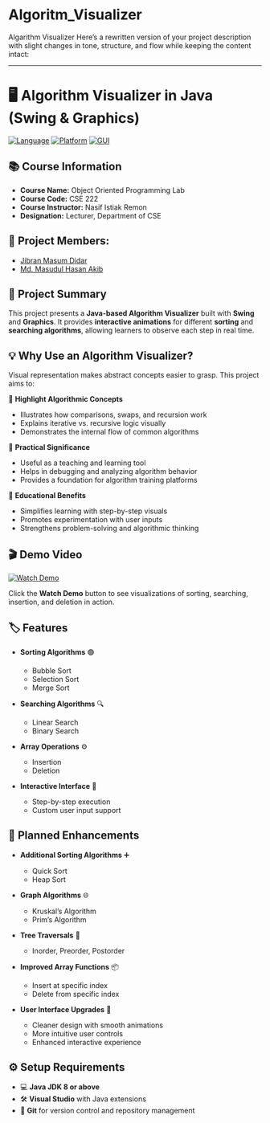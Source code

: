 # Algoritm_Visualizer
Algarithm Visualizer
Here’s a rewritten version of your project description with slight changes in tone, structure, and flow while keeping the content intact:

---

# 🖥️ Algorithm Visualizer in Java (Swing & Graphics)

[![Language](https://img.shields.io/badge/Language-Java-orange)](https://www.java.com/)
[![Platform](https://img.shields.io/badge/Platform-Visual%20Studio-blue)](https://visualstudio.microsoft.com/)
[![GUI](https://img.shields.io/badge/GUI-Swing%20%26%20AWT-green)](https://docs.oracle.com/javase/tutorial/uiswing/)

## 📚 Course Information

* **Course Name:** Object Oriented Programming Lab
* **Course Code:** CSE 222
* **Course Instructor:** Nasif Istiak Remon
* **Designation:** Lecturer, Department of CSE

## 👥 Project Members: 
* [Jibran Masum Didar](https://www.linkedin.com/in/jibran-masum-didar-0a1bb229a/)
* [Md. Masudul Hasan Akib](https://www.linkedin.com/in/ak1bhasan/)

## 📝 Project Summary

This project presents a **Java-based Algorithm Visualizer** built with **Swing** and **Graphics**.
It provides **interactive animations** for different **sorting** and **searching algorithms**, allowing learners to observe each step in real time.

## 💡 Why Use an Algorithm Visualizer?

Visual representation makes abstract concepts easier to grasp. This project aims to:

🔹 **Highlight Algorithmic Concepts**

* Illustrates how comparisons, swaps, and recursion work
* Explains iterative vs. recursive logic visually
* Demonstrates the internal flow of common algorithms

🔹 **Practical Significance**

* Useful as a teaching and learning tool
* Helps in debugging and analyzing algorithm behavior
* Provides a foundation for algorithm training platforms

🔹 **Educational Benefits**

* Simplifies learning with step-by-step visuals
* Promotes experimentation with user inputs
* Strengthens problem-solving and algorithmic thinking

## 🎬 Demo Video

[![Watch Demo](https://img.shields.io/badge/Watch-Demo-blue?style=for-the-badge)](https://drive.google.com/file/d/179Ia2jU-seSMidSSfK3euZP5wBFoEEvl/view?usp=sharing)

Click the **Watch Demo** button to see visualizations of sorting, searching, insertion, and deletion in action.

## 🏷️ Features

* **Sorting Algorithms** 🟢

  * Bubble Sort
  * Selection Sort
  * Merge Sort

* **Searching Algorithms** 🔍

  * Linear Search
  * Binary Search

* **Array Operations** ⚙️

  * Insertion
  * Deletion

* **Interactive Interface** 🎨

  * Step-by-step execution
  * Custom user input support

## 🚀 Planned Enhancements

* **Additional Sorting Algorithms** ➕

  * Quick Sort
  * Heap Sort

* **Graph Algorithms** 🌐

  * Kruskal’s Algorithm
  * Prim’s Algorithm

* **Tree Traversals** 🌳

  * Inorder, Preorder, Postorder

* **Improved Array Functions** 📦

  * Insert at specific index
  * Delete from specific index

* **User Interface Upgrades** 🎨

  * Cleaner design with smooth animations
  * More intuitive user controls
  * Enhanced interactive experience

## ⚙️ Setup Requirements

* 💻 **Java JDK 8 or above**
* 🛠️ **Visual Studio** with Java extensions
* 🔗 **Git** for version control and repository management

